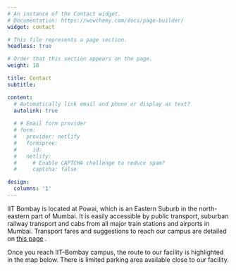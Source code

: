 ```yaml
---
# An instance of the Contact widget.
# Documentation: https://wowchemy.com/docs/page-builder/
widget: contact

# This file represents a page section.
headless: true

# Order that this section appears on the page.
weight: 10

title: Contact
subtitle: 

content:
  # Automatically link email and phone or display as text?
  autolink: true
  
  # # Email form provider
  # form:
  #   provider: netlify
  #   formspree:
  #     id:
  #   netlify:
  #     # Enable CAPTCHA challenge to reduce spam?
  #     captcha: false

design:
  columns: '1'
---
```


IIT Bombay is located at Powai, which is an Eastern Suburb in the north-eastern part of Mumbai. It is easily accessible by public transport, suburban railway transport and cabs from all major train stations and airports in Mumbai. Transport fares and suggestions to reach our campus are detailed on [this page](http://www.iitb.ac.in/en/about-iit-bombay/getting-to-iit-bombay) .

Once you reach IIT-Bombay campus, the route to our facility is highlighted in the map below. There is limited parking area available close to our facility.
